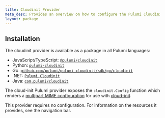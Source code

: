 ```yaml
---
title: Cloudinit Provider
meta_desc: Provides an overview on how to configure the Pulumi Cloudinit provider.
layout: package
---
```

## Installation

The cloudinit provider is available as a package in all Pulumi languages:

* JavaScript/TypeScript: [`@pulumi/cloudinit`](https://www.npmjs.com/package/@pulumi/cloudinit)
* Python: [`pulumi-cloudinit`](https://pypi.org/project/pulumi-cloudinit/)
* Go: [`github.com/pulumi/pulumi-cloudinit/sdk/go/cloudinit`](https://github.com/pulumi/pulumi-cloudinit)
* .NET: [`Pulumi.Cloudinit`](https://www.nuget.org/packages/Pulumi.Cloudinit)
* Java: [`com.pulumi/cloudinit`](https://central.sonatype.com/artifact/com.pulumi/cloudinit)

The cloud-init Pulumi provider exposes the `cloudinit.Config` function which renders a [multipart MIME configuration](https://cloudinit.readthedocs.io/en/latest/explanation/format.html#mime-multi-part-archive) for use with [cloud-init](https://cloudinit.readthedocs.io/en/latest/).

This provider requires no configuration. For information on the resources it provides, see the navigation bar.